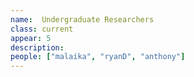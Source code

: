 ```yaml
---
name:  Undergraduate Researchers
class: current
appear: 5
description: 
people: ["malaika", "ryanD", "anthony"]
---
```

